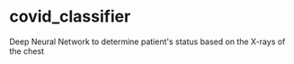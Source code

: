 # covid_classifier
Deep Neural Network to determine patient's status based on the X-rays of the chest

